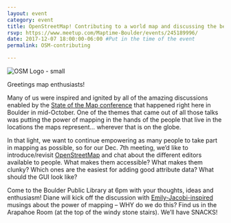 ```yaml
---
layout: event
category: event
title: OpenStreetMap! Contributing to a world map and discussing the best way to do it!
rsvp: https://www.meetup.com/Maptime-Boulder/events/245189996/
date: 2017-12-07 18:00:00-06:00 #Put in the time of the event
permalink: OSM-contributing

---
```


![OSM Logo - small](https://raw.githubusercontent.com/jenningsanderson/presentations/master/docs/assets/img/osm/osm_logo.png?token=ABj8MUx5gMO0JOTSqP3BGQdFLZxlOQ_nks5aJZ_QwA%3D%3D)

Greetings map enthusiasts!

Many of us were inspired and ignited by all of the amazing discussions enabled by the [State of the Map conference](http://2017.stateofthemap.us/program) that happened right here in Boulder in mid-October. One of the themes that came out of all those talks was putting the power of mapping in the hands of the people that live in the locations the maps represent… wherever that is on the globe.

In that light, we want to continue empowering as many people to take part in mapping as possible, so for our Dec. 7th meeting, we’d like to introduce/revisit [OpenStreetMap](http://openstreetmap.org) and chat about the different editors available to people. What makes them accessible? What makes them clunky? Which ones are the easiest for adding good attribute data? What should the GUI look like?

Come to the Boulder Public Library at 6pm with your thoughts, ideas and enthusiasm! Diane will kick off the discussion with [Emily-Jacobi-inspired](https://www.youtube.com/watch?v=WJlT8li_tRw) musings about the power of mapping – WHY do we do this? Find us in the Arapahoe Room (at the top of the windy stone stairs). We’ll have SNACKS!
